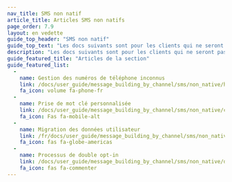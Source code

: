 ```yaml
---
nav_title: SMS non natif
article_title: Articles SMS non natifs
page_order: 7.9
layout: en vedette
guide_top_header: "SMS non natif"
guide_top_text: "Les docs suivants sont pour les clients qui ne seront pas ou ne sont pas encore passés à la capacité native de traitement de mots clés de Brase. Pour ces clients, veuillez faire référence au guide de l'utilisateur SMS natif, mais soyez à la recherche de callouts qui vous redirigeront vers la version appropriée du doc pour votre implémentation."
description: "Les docs suivants sont pour les clients qui ne seront pas ou ne sont pas encore passés à la capacité native de traitement de mots clés de Brase. Pour ces clients, veuillez faire référence au guide de l'utilisateur SMS natif, mais soyez à la recherche de callouts qui vous redirigeront vers la version appropriée du doc pour votre implémentation."
guide_featured_title: "Articles de la section"
guide_featured_list:
  - 
    name: Gestion des numéros de téléphone inconnus
    link: /docs/user_guide/message_building_by_channel/sms/non_native/handling_unkown_phone_numbers/
    fa_icon: volume fa-phone-fr
  - 
    name: Prise de mot clé personnalisée
    link: /docs/user_guide/message_building_by_channel/sms/non_native/custom_keyword_handling/
    fa_icon: Fas fa-mobile-alt
  - 
    name: Migration des données utilisateur
    link: /fr/docs/user_guide/message_building_by_channel/sms/non_native/user_data_migration/
    fa_icon: fas fa-globe-americas
  - 
    name: Processus de double opt-in
    link: /docs/user_guide/message_building_by_channel/sms/non_native/double_opt_in/
    fa_icon: fas fa-commenter
---
```


<br><br>
